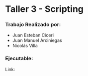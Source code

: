 # Taller 3 - Scripting

### Trabajo Realizado por:

- Juan Esteban Ciceri
- Juan Manuel Arciniegas
- Nicolás Villa

### Ejecutable:

Link: 
